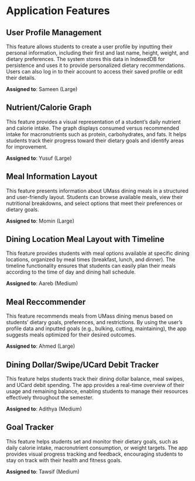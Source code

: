# Application Features

## User Profile Management 

This feature allows students to create a user profile by inputting their personal information, including their first and last name, height, weight, and dietary preferences. The system stores this data in IndexedDB for persistence and uses it to provide personalized dietary recommendations. Users can also log in to their account to access their saved profile or edit their details.

**Assigned to**: Sameen (Large)
  
## Nutrient/Calorie Graph

This feature provides a visual representation of a student’s daily nutrient and calorie intake. The graph displays consumed versus recommended intake for macronutrients such as protein, carbohydrates, and fats. It helps students track their progress toward their dietary goals and identify areas for improvement.

**Assigned to**: Yusuf (Large)

## Meal Information Layout

This feature presents information about UMass dining meals in a structured and user-friendly layout. Students can browse available meals, view their nutritional breakdowns, and select options that meet their preferences or dietary goals.

**Assigned to**: Momin (Large)

## Dining Location Meal Layout with Timeline

This feature provides students with meal options available at specific dining locations, organized by meal times (breakfast, lunch, and dinner). The timeline functionality ensures that students can easily plan their meals according to the time of day and dining hall schedule.

**Assigned to**: Aareb (Medium)

## Meal Reccommender

This feature recommends meals from UMass dining menus based on students’ dietary goals, preferences, and restrictions. By using the user’s profile data and inputted goals (e.g., bulking, cutting, maintaining), the app suggests meals optimized for their desired outcomes.

**Assigned to**: Ahmed (Large)

## Dining Dollar/Swipe/UCard Debit Tracker

This feature helps students track their dining dollar balance, meal swipes, and UCard debit spending. The app provides a real-time overview of their usage and remaining balance, enabling students to manage their resources effectively throughout the semester.

**Assigned to**: Adithya (Medium)

## Goal Tracker 

This feature helps students set and monitor their dietary goals, such as daily calorie intake, macronutrient consumption, or weight targets. The app provides visual progress tracking and feedback, encouraging students to stay on track with their health and fitness goals.

**Assigned to**: Tawsif (Medium)


